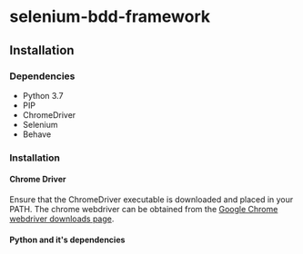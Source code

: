 # selenium-bdd-framework
## Installation
### Dependencies
- Python 3.7
- PIP
- ChromeDriver
- Selenium
- Behave

### Installation
#### Chrome Driver
Ensure that the ChromeDriver executable is downloaded and placed in your PATH.
The chrome webdriver can be obtained from the [Google Chrome webdriver downloads page](https://chromedriver.chromium.org/).

#### Python and it's dependencies

